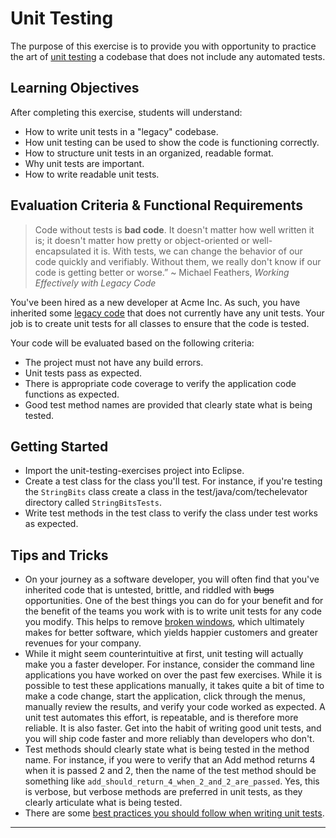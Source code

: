 # Unit Testing

The purpose of this exercise is to provide you with opportunity to practice the art of [unit testing][what-is-unit-testing] a codebase that does not include any automated tests.

## Learning Objectives

After completing this exercise, students will understand:

* How to write unit tests in a "legacy" codebase.
* How unit testing can be used to show the code is functioning correctly.
* How to structure unit tests in an organized, readable format.
* Why unit tests are important.
* How to write readable unit tests.

## Evaluation Criteria & Functional Requirements

> Code without tests is **bad code**. It doesn't matter how well written it is; it doesn't matter how pretty or object-oriented or well-encapsulated it is. With tests, we can change the behavior of our code quickly and verifiably. Without them, we really don't know if our code is getting better or worse.”
~ Michael Feathers, _Working Effectively with Legacy Code_

You've been hired as a new developer at Acme Inc. As such, you have inherited some [legacy code][what-is-legacy-code] that does not currently have any unit tests. Your job is to create unit tests for all classes to ensure that the code is tested.

Your code will be evaluated based on the following criteria:

* The project must not have any build errors.
* Unit tests pass as expected.
* There is appropriate code coverage to verify the application code functions as expected.
* Good test method names are provided that clearly state what is being tested.

## Getting Started

* Import the unit-testing-exercises project into Eclipse.
* Create a test class for the class you'll test. For instance, if you're testing the `StringBits` class create a class in the test/java/com/techelevator directory called `StringBitsTests`.
* Write test methods in the test class to verify the class under test works as expected.


## Tips and Tricks

* On your journey as a software developer, you will often find that you've inherited code that is untested, brittle, and riddled with ~~bugs~~ opportunities. One of the best things you can do for your benefit and for the benefit of the teams you work with is to write unit tests for any code you modify. This helps to remove [broken windows][software-entropy], which ultimately makes for better software, which yields happier customers and greater revenues for your company.
* While it might seem counterintuitive at first, unit testing will actually make you a faster developer. For instance, consider the command line applications you have worked on over the past few exercises. While it is possible to test these applications manually, it takes quite a bit of time to make a code change, start the application, click through the menus, manually review the results, and verify your code worked as expected. A unit test automates this effort, is repeatable, and is therefore more reliable. It is also faster. Get into the habit of writing good unit tests, and you will ship code faster and more reliably than developers who don't.
* Test methods should clearly state what is being tested in the method name. For instance, if you were to verify that an Add method returns 4 when it is passed 2 and 2, then the name of the test method should be something like `add_should_return_4_when_2_and_2_are_passed`. Yes, this is verbose, but verbose methods are preferred in unit tests, as they clearly articulate what is being tested.
* There are some [best practices you should follow when writing unit tests][unit-testing-best-practices].

---

[software-entropy]: https://pragprog.com/the-pragmatic-programmer/extracts/software-entropy
[unit-testing-best-practices]: https://docs.microsoft.com/en-us/dotnet/core/testing/unit-testing-best-practices
[what-is-legacy-code]: http://wiki.c2.com/?LegacyCode
[what-is-unit-testing]: https://searchsoftwarequality.techtarget.com/definition/unit-testing
